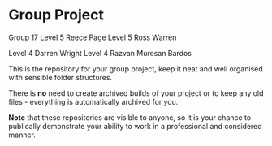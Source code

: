 # Group Project

Group 17
Level 5 Reece Page 
Level 5 Ross Warren

Level 4 Darren Wright
Level 4 Razvan Muresan Bardos


This is the repository for your group project, keep it neat and well organised with sensible folder structures.

There is **no** need to create archived builds of your project or to keep any old files - everything is automatically archived for you.

**Note** that these repositories are visible to anyone, so it is your chance to publically demonstrate your ability to work in a professional and considered manner.
